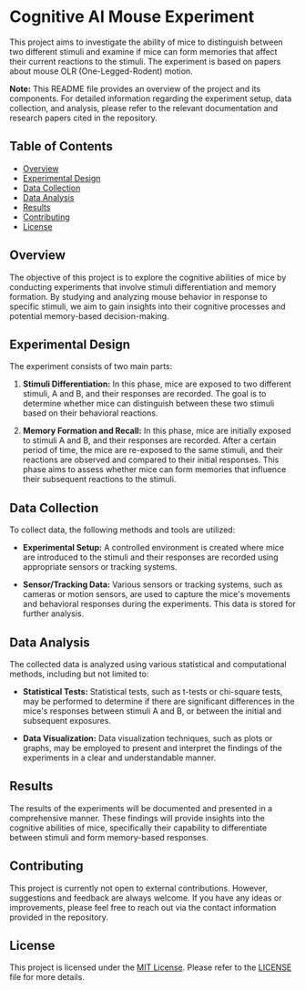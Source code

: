 # Cognitive AI Mouse Experiment

This project aims to investigate the ability of mice to distinguish between two different stimuli and examine if mice can form memories that affect their current reactions to the stimuli. The experiment is based on papers about mouse OLR (One-Legged-Rodent) motion.

**Note:** This README file provides an overview of the project and its components. For detailed information regarding the experiment setup, data collection, and analysis, please refer to the relevant documentation and research papers cited in the repository.

## Table of Contents

- [Overview](#overview)
- [Experimental Design](#experimental-design)
- [Data Collection](#data-collection)
- [Data Analysis](#data-analysis)
- [Results](#results)
- [Contributing](#contributing)
- [License](#license)

## Overview

The objective of this project is to explore the cognitive abilities of mice by conducting experiments that involve stimuli differentiation and memory formation. By studying and analyzing mouse behavior in response to specific stimuli, we aim to gain insights into their cognitive processes and potential memory-based decision-making.

## Experimental Design

The experiment consists of two main parts:

1. **Stimuli Differentiation:** In this phase, mice are exposed to two different stimuli, A and B, and their responses are recorded. The goal is to determine whether mice can distinguish between these two stimuli based on their behavioral reactions.

2. **Memory Formation and Recall:** In this phase, mice are initially exposed to stimuli A and B, and their responses are recorded. After a certain period of time, the mice are re-exposed to the same stimuli, and their reactions are observed and compared to their initial responses. This phase aims to assess whether mice can form memories that influence their subsequent reactions to the stimuli.

## Data Collection

To collect data, the following methods and tools are utilized:

- **Experimental Setup:** A controlled environment is created where mice are introduced to the stimuli and their responses are recorded using appropriate sensors or tracking systems.

- **Sensor/Tracking Data:** Various sensors or tracking systems, such as cameras or motion sensors, are used to capture the mice's movements and behavioral responses during the experiments. This data is stored for further analysis.

## Data Analysis

The collected data is analyzed using various statistical and computational methods, including but not limited to:

- **Statistical Tests:** Statistical tests, such as t-tests or chi-square tests, may be performed to determine if there are significant differences in the mice's responses between stimuli A and B, or between the initial and subsequent exposures.

- **Data Visualization:** Data visualization techniques, such as plots or graphs, may be employed to present and interpret the findings of the experiments in a clear and understandable manner.

## Results

The results of the experiments will be documented and presented in a comprehensive manner. These findings will provide insights into the cognitive abilities of mice, specifically their capability to differentiate between stimuli and form memory-based responses.

## Contributing

This project is currently not open to external contributions. However, suggestions and feedback are always welcome. If you have any ideas or improvements, please feel free to reach out via the contact information provided in the repository.

## License

This project is licensed under the [MIT License](https://opensource.org/licenses/MIT). Please refer to the [LICENSE](LICENSE) file for more details.
